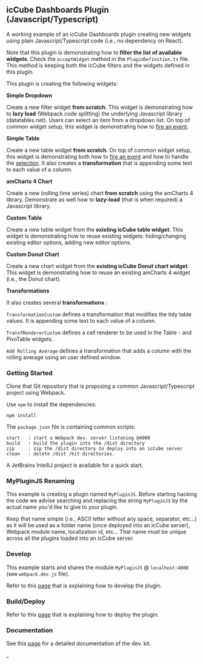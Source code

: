 ## icCube Dashboards Plugin (Javascript/Typescript)

A working example of an icCube Dashboards plugin creating new widgets using plain Javascript/Typescript code
(i.e., no dependency on React).

Note that this plugin is demonstrating how to **filter the list of available widgets**. Check the `acceptWidget`
method in the `PluginDefinition.ts` file. This method is keeping both the icCube filters and the widgets defined
in this plugin.

This plugin is creating the following widgets:

**Simple Dropdown**

Create a new filter widget **from scratch**. This widget is demonstrating how to **lazy load** (Webpack code splitting)
the underlying Javascript library (datatables.net). Users can select an item from a dropdown list. On top of common
widget setup, this widget is demonstrating how
to [fire an event](https://github.com/ic3-software/ic3-reporting-api/blob/main/doc/plugin/Events.md).

**Simple Table**

Create a new table widget **from scratch**. On top of common widget setup, this widget is demonstrating both how to
[fire an event](https://github.com/ic3-software/ic3-reporting-api/blob/main/doc/plugin/Events.md) and how to handle
the [selection](https://github.com/ic3-software/ic3-reporting-api/blob/main/doc/plugin/Interactions.md). It also creates
a **transformation** that is appending some text to each value of a column.

**amCharts 4 Chart**

Create a new (rolling time series) chart **from scratch** using the amCharts 4 library. Demonstrate as well
how to **lazy-load** (that is when required) a Javascript library.

**Custom Table**

Create a new table widget from the **existing icCube table widget**. This widget is demonstrating how to reuse existing
widgets: hiding/changing existing editor options, adding new editor options.

**Custom Donut Chart**

Create a new chart widget from the **existing icCube Donut chart widget**. This widget is demonstrating how to reuse an
existing amCharts 4 widget (i.e., the Donut chart).

**Transformations**

It also creates several **transformations** :

`TransformationCustom` defines a transformation that modifies the tidy table values. It is appending some text to
each value of a column.

`TransfRendererCustom` defines a cell renderer to be used in the Table - and PivoTable widgets.

`Add Rolling Average` defines a transformation that adds a column with the rolling average using an user defined
window.

### Getting Started

Clone that Git repository that is proposing a common Javascript/Typescript project using Webpack.

Use `npm` to install the dependencies:

    npm install

The `package.json` file is containing common scripts:

    start   : start a Webpack dev. server listening @4000 
    build   : build the plugin into the /dist directory
    zip     : zip the /dist directory to deploy into an icCube server
    clean   : delete /dist /kit directories.

A JetBrains IntelliJ project is available for a quick start.

### MyPluginJS Renaming

This example is creating a plugin named `MyPluginJS`. Before starting hacking the code we advise searching and replacing
the string `MyPluginJS` by the actual name you'd like to give to your plugin.

Keep that name simple (i.e., ASCII letter without any space, separator, etc...) as it will be used as a folder name
(once deployed into an icCube server), Webpack module name, localization id, etc... That name must be unique across all
the plugins loaded into an icCube server.

### Develop

This example starts and shares the module `MyPluginJS` @ `localhost:4000` (see `webpack.dev.js` file).

Refer to this [page](https://github.com/ic3-software/ic3-reporting-api/blob/master/doc/plugin/Develop.md)
that is explaining how to develop the plugin.

### Build/Deploy

Refer to this [page](https://github.com/ic3-software/ic3-reporting-api/blob/master/doc/plugin/Deploy.md)
that is explaining how to deploy the plugin.

### Documentation

See this [page](https://github.com/ic3-software/ic3-reporting-api/blob/master/doc/plugin/Overview.md)
for a detailed documentation of the dev. kit.

_
